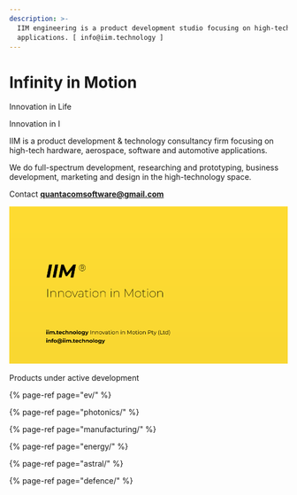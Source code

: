 ```yaml
---
description: >-
  IIM engineering is a product development studio focusing on high-tech
  applications. [ info@iim.technology ]
---
```


# Infinity in Motion

Innovation in Life

Innovation in I

IIM is a product development & technology consultancy firm focusing on high-tech hardware, aerospace, software and automotive applications. 

We do full-spectrum development, researching and prototyping, business development, marketing and design in the high-technology space.

Contact **quantacomsoftware@gmail.com**

![](.gitbook/assets/iim-electric-vehicle-sybsystems.png)

Products under active development

{% page-ref page="ev/" %}

{% page-ref page="photonics/" %}

{% page-ref page="manufacturing/" %}

{% page-ref page="energy/" %}

{% page-ref page="astral/" %}

{% page-ref page="defence/" %}







